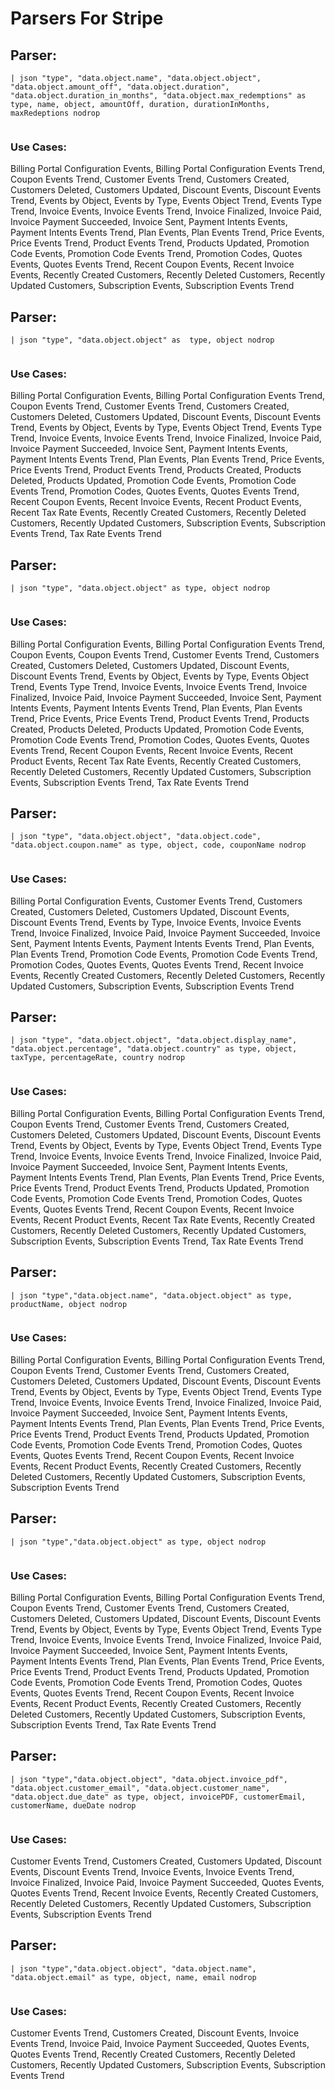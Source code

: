 # Parsers For Stripe

## Parser:
```
| json "type", "data.object.name", "data.object.object", "data.object.amount_off", "data.object.duration", "data.object.duration_in_months", "data.object.max_redemptions" as type, name, object, amountOff, duration, durationInMonths, maxRedeptions nodrop
 
```
### Use Cases:
Billing Portal Configuration Events, Billing Portal Configuration Events Trend, Coupon Events Trend, Customer Events Trend, Customers Created, Customers Deleted, Customers Updated, Discount Events, Discount Events Trend, Events by Object, Events by Type, Events Object Trend, Events Type Trend, Invoice Events, Invoice Events Trend, Invoice Finalized, Invoice Paid, Invoice Payment Succeeded, Invoice Sent, Payment Intents Events, Payment Intents Events Trend, Plan Events, Plan Events Trend, Price Events, Price Events Trend, Product Events Trend, Products Updated, Promotion Code Events, Promotion Code Events Trend, Promotion Codes, Quotes Events, Quotes Events Trend, Recent Coupon Events, Recent Invoice Events, Recently Created Customers, Recently Deleted Customers, Recently Updated Customers, Subscription Events, Subscription Events Trend



## Parser:
```
| json "type", "data.object.object" as  type, object nodrop
 
```
### Use Cases:
Billing Portal Configuration Events, Billing Portal Configuration Events Trend, Coupon Events Trend, Customer Events Trend, Customers Created, Customers Deleted, Customers Updated, Discount Events, Discount Events Trend, Events by Object, Events by Type, Events Object Trend, Events Type Trend, Invoice Events, Invoice Events Trend, Invoice Finalized, Invoice Paid, Invoice Payment Succeeded, Invoice Sent, Payment Intents Events, Payment Intents Events Trend, Plan Events, Plan Events Trend, Price Events, Price Events Trend, Product Events Trend, Products Created, Products Deleted, Products Updated, Promotion Code Events, Promotion Code Events Trend, Promotion Codes, Quotes Events, Quotes Events Trend, Recent Coupon Events, Recent Invoice Events, Recent Product Events, Recent Tax Rate Events, Recently Created Customers, Recently Deleted Customers, Recently Updated Customers, Subscription Events, Subscription Events Trend, Tax Rate Events Trend



## Parser:
```
| json "type", "data.object.object" as type, object nodrop
 
```
### Use Cases:
Billing Portal Configuration Events, Billing Portal Configuration Events Trend, Coupon Events, Coupon Events Trend, Customer Events Trend, Customers Created, Customers Deleted, Customers Updated, Discount Events, Discount Events Trend, Events by Object, Events by Type, Events Object Trend, Events Type Trend, Invoice Events, Invoice Events Trend, Invoice Finalized, Invoice Paid, Invoice Payment Succeeded, Invoice Sent, Payment Intents Events, Payment Intents Events Trend, Plan Events, Plan Events Trend, Price Events, Price Events Trend, Product Events Trend, Products Created, Products Deleted, Products Updated, Promotion Code Events, Promotion Code Events Trend, Promotion Codes, Quotes Events, Quotes Events Trend, Recent Coupon Events, Recent Invoice Events, Recent Product Events, Recent Tax Rate Events, Recently Created Customers, Recently Deleted Customers, Recently Updated Customers, Subscription Events, Subscription Events Trend, Tax Rate Events Trend



## Parser:
```
| json "type", "data.object.object", "data.object.code", "data.object.coupon.name" as type, object, code, couponName nodrop
 
```
### Use Cases:
Billing Portal Configuration Events, Customer Events Trend, Customers Created, Customers Deleted, Customers Updated, Discount Events, Discount Events Trend, Events by Type, Invoice Events, Invoice Events Trend, Invoice Finalized, Invoice Paid, Invoice Payment Succeeded, Invoice Sent, Payment Intents Events, Payment Intents Events Trend, Plan Events, Plan Events Trend, Promotion Code Events, Promotion Code Events Trend, Promotion Codes, Quotes Events, Quotes Events Trend, Recent Invoice Events, Recently Created Customers, Recently Deleted Customers, Recently Updated Customers, Subscription Events, Subscription Events Trend



## Parser:
```
| json "type", "data.object.object", "data.object.display_name", "data.object.percentage", "data.object.country" as type, object, taxType, percentageRate, country nodrop
 
```
### Use Cases:
Billing Portal Configuration Events, Billing Portal Configuration Events Trend, Coupon Events Trend, Customer Events Trend, Customers Created, Customers Deleted, Customers Updated, Discount Events, Discount Events Trend, Events by Object, Events by Type, Events Object Trend, Events Type Trend, Invoice Events, Invoice Events Trend, Invoice Finalized, Invoice Paid, Invoice Payment Succeeded, Invoice Sent, Payment Intents Events, Payment Intents Events Trend, Plan Events, Plan Events Trend, Price Events, Price Events Trend, Product Events Trend, Products Updated, Promotion Code Events, Promotion Code Events Trend, Promotion Codes, Quotes Events, Quotes Events Trend, Recent Coupon Events, Recent Invoice Events, Recent Product Events, Recent Tax Rate Events, Recently Created Customers, Recently Deleted Customers, Recently Updated Customers, Subscription Events, Subscription Events Trend, Tax Rate Events Trend



## Parser:
```
| json "type","data.object.name", "data.object.object" as type, productName, object nodrop
 
```
### Use Cases:
Billing Portal Configuration Events, Billing Portal Configuration Events Trend, Coupon Events Trend, Customer Events Trend, Customers Created, Customers Deleted, Customers Updated, Discount Events, Discount Events Trend, Events by Object, Events by Type, Events Object Trend, Events Type Trend, Invoice Events, Invoice Events Trend, Invoice Finalized, Invoice Paid, Invoice Payment Succeeded, Invoice Sent, Payment Intents Events, Payment Intents Events Trend, Plan Events, Plan Events Trend, Price Events, Price Events Trend, Product Events Trend, Products Updated, Promotion Code Events, Promotion Code Events Trend, Promotion Codes, Quotes Events, Quotes Events Trend, Recent Coupon Events, Recent Invoice Events, Recent Product Events, Recently Created Customers, Recently Deleted Customers, Recently Updated Customers, Subscription Events, Subscription Events Trend



## Parser:
```
| json "type","data.object.object" as type, object nodrop
 
```
### Use Cases:
Billing Portal Configuration Events, Billing Portal Configuration Events Trend, Coupon Events Trend, Customer Events Trend, Customers Created, Customers Deleted, Customers Updated, Discount Events, Discount Events Trend, Events by Object, Events by Type, Events Object Trend, Events Type Trend, Invoice Events, Invoice Events Trend, Invoice Finalized, Invoice Paid, Invoice Payment Succeeded, Invoice Sent, Payment Intents Events, Payment Intents Events Trend, Plan Events, Plan Events Trend, Price Events, Price Events Trend, Product Events Trend, Products Updated, Promotion Code Events, Promotion Code Events Trend, Promotion Codes, Quotes Events, Quotes Events Trend, Recent Coupon Events, Recent Invoice Events, Recent Product Events, Recently Created Customers, Recently Deleted Customers, Recently Updated Customers, Subscription Events, Subscription Events Trend, Tax Rate Events Trend



## Parser:
```
| json "type","data.object.object", "data.object.invoice_pdf", "data.object.customer_email", "data.object.customer_name", "data.object.due_date" as type, object, invoicePDF, customerEmail, customerName, dueDate nodrop
 
```
### Use Cases:
Customer Events Trend, Customers Created, Customers Updated, Discount Events, Discount Events Trend, Invoice Events, Invoice Events Trend, Invoice Finalized, Invoice Paid, Invoice Payment Succeeded, Quotes Events, Quotes Events Trend, Recent Invoice Events, Recently Created Customers, Recently Deleted Customers, Recently Updated Customers, Subscription Events, Subscription Events Trend



## Parser:
```
| json "type","data.object.object", "data.object.name", "data.object.email" as type, object, name, email nodrop
 
```
### Use Cases:
Customer Events Trend, Customers Created, Discount Events, Invoice Events Trend, Invoice Paid, Invoice Payment Succeeded, Quotes Events, Quotes Events Trend, Recently Created Customers, Recently Deleted Customers, Recently Updated Customers, Subscription Events, Subscription Events Trend


